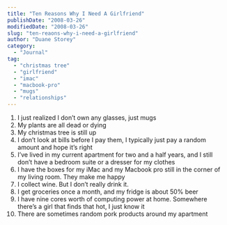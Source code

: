 ```yaml
---
title: "Ten Reasons Why I Need A Girlfriend"
publishDate: "2008-03-26"
modifiedDate: "2008-03-26"
slug: "ten-reaons-why-i-need-a-girlfriend"
author: "Duane Storey"
category:
  - "Journal"
tag:
  - "christmas tree"
  - "girlfriend"
  - "imac"
  - "macbook-pro"
  - "mugs"
  - "relationships"
---
```


1. I just realized I don’t own any glasses, just mugs
2. My plants are all dead or dying
3. My christmas tree is still up
4. I don’t look at bills before I pay them, I typically just pay a random amount and hope it’s right
5. I’ve lived in my current apartment for two and a half years, and I still don’t have a bedroom suite or a dresser for my clothes
6. I have the boxes for my iMac and my Macbook pro still in the corner of my living room. They make me happy
7. I collect wine. But I don’t really drink it.
8. I get groceries once a month, and my fridge is about 50% beer
9. I have nine cores worth of computing power at home. Somewhere there’s a girl that finds that hot, I just know it
10. There are sometimes random pork products around my apartment